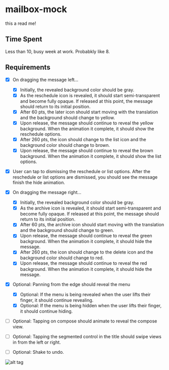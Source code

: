 mailbox-mock
============
 this a read me!


Time Spent
-
Less than 10, busy week at work. Probabkly like 8.

Requirements
-

  * [x] On dragging the message left...

       * [x] Initially, the revealed background color should be gray.
       * [x] As the reschedule icon is revealed, it should start semi-transparent and become fully opaque. If released at this point, the message should return to its initial position.
       * [x] After 60 pts, the later icon should start moving with the translation and the background should change to yellow.
       * [x] Upon release, the message should continue to reveal the yellow background. When the animation it complete, it should show the reschedule options.
       * [x] After 260 pts, the icon should change to the list icon and the background color should change to brown.
       * [x] Upon release, the message should continue to reveal the brown background. When the animation it complete, it should show the list options.

  * [x] User can tap to dismissing the reschedule or list options. After the reschedule or list options are dismissed, you should see the message finish the hide animation.

  * [x] On dragging the message right...
  
       * [x] Initially, the revealed background color should be gray.
       * [x] As the archive icon is revealed, it should start semi-transparent and become fully opaque. If released at this point, the message should return to its initial position.
       * [x] After 60 pts, the archive icon should start moving with the translation and the background should change to green.
       * [x] Upon release, the message should continue to reveal the green background. When the animation it complete, it should hide the message.
       * [x] After 260 pts, the icon should change to the delete icon and the background color should change to red.
       * [x] Upon release, the message should continue to reveal the red background. When the animation it complete, it should hide the message.

  * [x] Optional: Panning from the edge should reveal the menu
       * [x] Optional: If the menu is being revealed when the user lifts their finger, it should continue revealing.
       * [x] Optional: If the menu is being hidden when the user lifts their finger, it should continue hiding.
       
  * [ ] Optional: Tapping on compose should animate to reveal the compose view.
   
  * [ ] Optional: Tapping the segmented control in the title should swipe views in from the left or right.
   
  * [ ] Optional: Shake to undo.



![alt tag](carouselgif.gif)
